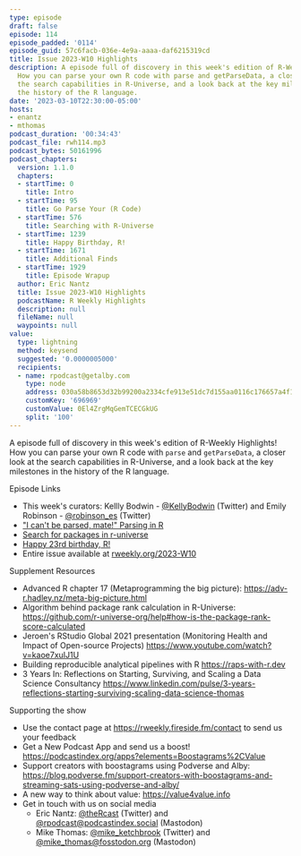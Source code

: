 ```yaml
---
type: episode
draft: false
episode: 114
episode_padded: '0114'
episode_guid: 57c6facb-036e-4e9a-aaaa-daf6215319cd
title: Issue 2023-W10 Highlights
description: A episode full of discovery in this week's edition of R-Weekly Highlights!
  How you can parse your own R code with parse and getParseData, a closer look at
  the search capabilities in R-Universe, and a look back at the key milestones in
  the history of the R language.
date: '2023-03-10T22:30:00-05:00'
hosts:
- enantz
- mthomas
podcast_duration: '00:34:43'
podcast_file: rwh114.mp3
podcast_bytes: 50161996
podcast_chapters:
  version: 1.1.0
  chapters:
  - startTime: 0
    title: Intro
  - startTime: 95
    title: Go Parse Your (R Code)
  - startTime: 576
    title: Searching with R-Universe
  - startTime: 1239
    title: Happy Birthday, R!
  - startTime: 1671
    title: Additional Finds
  - startTime: 1929
    title: Episode Wrapup
  author: Eric Nantz
  title: Issue 2023-W10 Highlights
  podcastName: R Weekly Highlights
  description: null
  fileName: null
  waypoints: null
value:
  type: lightning
  method: keysend
  suggested: '0.0000005000'
  recipients:
  - name: rpodcast@getalby.com
    type: node
    address: 030a58b8653d32b99200a2334cfe913e51dc7d155aa0116c176657a4f1722677a3
    customKey: '696969'
    customValue: 0El4ZrgMqGemTCECGkUG
    split: '100'
---
```

A episode full of discovery in this week's edition of R-Weekly
Highlights! How you can parse your own R code with `parse` and
`getParseData`, a closer look at the search capabilities in R-Universe,
and a look back at the key milestones in the history of the R language.

Episode Links

-   This week's curators: Kellly Bodwin -
    <a href="https://twitter.com/KellyBodwin"
    rel="nofollow">@KellyBodwin</a> (Twitter) and Emily Robinson -
    <a href="https://twitter.com/robinson_es"
    rel="nofollow">@robinson_es</a> (Twitter)
-   <a href="https://www.rostrum.blog/2023/03/03/getparsedata/"
    rel="nofollow">"I can't be parsed, mate!" Parsing in R</a>
-   <a href="https://ropensci.org/blog/2023/02/27/runiverse-discovering/"
    rel="nofollow">Search for packages in r-universe</a>
-   <a
    href="https://www.r-consortium.org/blog/2023/02/28/happy-23rd-birthday-r"
    rel="nofollow">Happy 23rd birthday, R!</a>
-   Entire issue available at
    <a href="https://rweekly.org/2023-W10.html"
    rel="nofollow">rweekly.org/2023-W10</a>

Supplement Resources

-   Advanced R chapter 17 (Metaprogramming the big picture):
    <a href="https://adv-r.hadley.nz/meta-big-picture.html"
    rel="nofollow">https://adv-r.hadley.nz/meta-big-picture.html</a>
-   Algorithm behind package rank calculation in R-Universe: <a
    href="https://github.com/r-universe-org/help#how-is-the-package-rank-score-calculated"
    rel="nofollow">https://github.com/r-universe-org/help#how-is-the-package-rank-score-calculated</a>
-   Jeroen's RStudio Global 2021 presentation (Monitoring Health and
    Impact of Open-source Projects)
    <a href="https://www.youtube.com/watch?v=kaoe7xuIJ1U"
    rel="nofollow">https://www.youtube.com/watch?v=kaoe7xuIJ1U</a>
-   Building reproducible analytical pipelines with R
    <a href="https://raps-with-r.dev"
    rel="nofollow">https://raps-with-r.dev</a>
-   3 Years In: Reflections on Starting, Surviving, and Scaling a Data
    Science Consultancy <a
    href="https://www.linkedin.com/pulse/3-years-reflections-starting-surviving-scaling-data-science-thomas"
    rel="nofollow">https://www.linkedin.com/pulse/3-years-reflections-starting-surviving-scaling-data-science-thomas</a>

Supporting the show

-   Use the contact page at
    <a href="https://rweekly.fireside.fm/contact"
    rel="nofollow">https://rweekly.fireside.fm/contact</a> to send us
    your feedback
-   Get a New Podcast App and send us a boost!
    <a href="https://podcastindex.org/apps?elements=Boostagrams%2CValue"
    rel="nofollow">https://podcastindex.org/apps?elements=Boostagrams%2CValue</a>
-   Support creators with boostagrams using Podverse and Alby: <a
    href="https://blog.podverse.fm/support-creators-with-boostagrams-and-streaming-sats-using-podverse-and-alby/"
    rel="nofollow">https://blog.podverse.fm/support-creators-with-boostagrams-and-streaming-sats-using-podverse-and-alby/</a>
-   A new way to think about value: <a href="https://value4value.info"
    rel="nofollow">https://value4value.info</a>
-   Get in touch with us on social media
    -   Eric Nantz:
        <a href="https://twitter.com/theRcast" rel="nofollow">@theRcast</a>
        (Twitter) and <a href="https://podcastindex.social/@rpodcast"
        rel="nofollow">@rpodcast@podcastindex.social</a> (Mastodon)
    -   Mike Thomas: <a href="https://twitter.com/mike_ketchbrook"
        rel="nofollow">@mike_ketchbrook</a> (Twitter) and
        <a href="https://fosstodon.org/@mike_thomas"
        rel="nofollow">@mike_thomas@fosstodon.org</a> (Mastodon)

